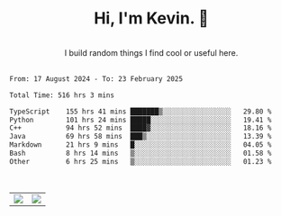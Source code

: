 <!--
**kevin-pek/kevin-pek** is a ✨ _special_ ✨ repository because its `README.md` (this file) appears on your GitHub profile.

Here are some ideas to get you started:

- 🔭 I’m currently working on ...
- 🌱 I’m currently learning ...
- 👯 I’m looking to collaborate on ...
- 🤔 I’m looking for help with ...
- 💬 Ask me about ...
- 📫 How to reach me: ...
- 😄 Pronouns: ...
- ⚡ Fun fact: ...
-->
<div align="center">
  <h1>Hi, I'm Kevin. 👋</h1>
  <br />
  I build random things I find cool or useful here.
</div>
<br />
<!--START_SECTION:waka-->

```txt
From: 17 August 2024 - To: 23 February 2025

Total Time: 516 hrs 3 mins

TypeScript    155 hrs 41 mins ███████▒░░░░░░░░░░░░░░░░░   29.80 %
Python        101 hrs 24 mins █████░░░░░░░░░░░░░░░░░░░░   19.41 %
C++           94 hrs 52 mins  ████▓░░░░░░░░░░░░░░░░░░░░   18.16 %
Java          69 hrs 58 mins  ███▒░░░░░░░░░░░░░░░░░░░░░   13.39 %
Markdown      21 hrs 9 mins   █░░░░░░░░░░░░░░░░░░░░░░░░   04.05 %
Bash          8 hrs 14 mins   ▒░░░░░░░░░░░░░░░░░░░░░░░░   01.58 %
Other         6 hrs 25 mins   ▒░░░░░░░░░░░░░░░░░░░░░░░░   01.23 %
```

<!--END_SECTION:waka-->
<br />
<table width="100%">
  <tr>
    <td align="left" width="50%">
      <img src="https://github-readme-stats-kevin-pek.vercel.app/api?username=kevin-pek&include_all_commits=true&count_private=true&theme=rose_pine" />
    </td>
    <td align="right" width="50%">
      <img src="https://github-readme-stats-kevin-pek.vercel.app/api/top-langs?username=kevin-pek&langs_count=10&hide_progress=true&theme=rose_pine" />
    </td>
  </tr>
</table>

